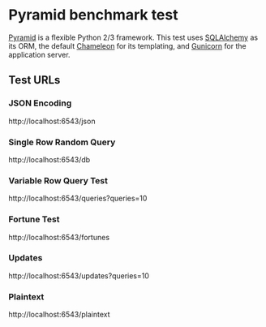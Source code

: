 # Pyramid benchmark test

[Pyramid](http://www.pylonsproject.org/) is a flexible Python 2/3 framework.
This test uses [SQLAlchemy](http://www.sqlalchemy.org/) as its ORM, the default
[Chameleon](http://www.pylonsproject.org/) for its templating, and
[Gunicorn](https://github.com/benoitc/gunicorn) for the application server.

## Test URLs

### JSON Encoding

http://localhost:6543/json

### Single Row Random Query

http://localhost:6543/db

### Variable Row Query Test

http://localhost:6543/queries?queries=10

### Fortune Test

http://localhost:6543/fortunes

### Updates
http://localhost:6543/updates?queries=10

### Plaintext

http://localhost:6543/plaintext
